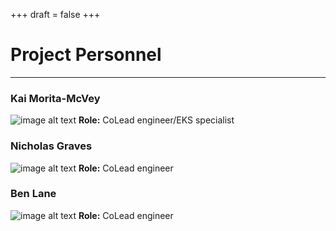 +++
draft = false
+++


# Project Personnel

---

### Kai Morita-McVey​
![image alt text](/img/Kai_pic.PNG)
**Role:** CoLead engineer/EKS specialist 

### Nicholas Graves
![image alt text](/img/nick_pic.PNG)
**Role:** CoLead engineer  

### Ben Lane
![image alt text](/img/ben_pic.PNG)
**Role:** CoLead engineer  
